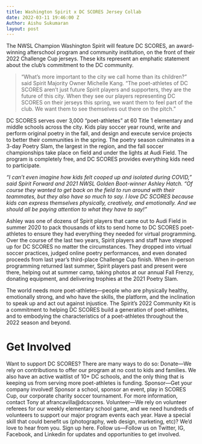 ```yaml
---
title: Washington Spirit x DC SCORES Jersey Collab
date: 2022-03-11 19:46:00 Z
Author: Aishu Sukumaran
layout: post
---
```


The NWSL Champion Washington Spirit will feature DC SCORES, an award-winning afterschool program and community institution, on the front of their 2022 Challenge Cup jerseys. These kits represent an emphatic statement about the club’s commitment to the DC community. 

> “What’s more important to the city we call home than its children?” said Spirit Majority Owner Michelle Kang. “The poet-athletes of DC SCORES aren’t just future Spirit players and supporters, they are the future of this city. When they see our players representing DC SCORES on their jerseys this spring, we want them to feel part of the club. We want them to see themselves out there on the pitch.”

DC SCORES serves over 3,000 “poet-athletes” at 60 Title 1 elementary and middle schools across the city. Kids play soccer year round, write and perform original poetry in the fall, and design and execute service projects to better their communities in the spring. The poetry season culminates in a 3-day Poetry Slam, the largest in the region, and the fall soccer championships take place on field and under the lights at Audi Field. The program is completely free, and DC SCORES provides everything kids need to participate. 

*“I can’t even imagine how kids felt cooped up and isolated during COVID,” said Spirit Forward and 2021 NWSL Golden Boot-winner Ashley Hatch. “Of course they wanted to get back on the field to run around with their teammates, but they also have so much to say. I love DC SCORES because kids can express themselves physically, creatively, and emotionally. And we should all be paying attention to what they have to say!”*

Ashley was one of dozens of Spirit players that came out to Audi Field in summer 2020 to pack thousands of kits to send home to DC SCORES poet-athletes to ensure they had everything they needed for virtual programming. Over the course of the last two years, Spirit players and staff have stepped up for DC SCORES no matter the circumstances. They dropped into virtual soccer practices, judged online poetry performances, and even donated proceeds from last year’s third-place Challenge Cup finish. When in-person programming returned last summer, Spirit players past and present were there, helping out at summer camp, taking photos at our annual Fall Frenzy, donating equipment, and delivering trophies at the 2021 Poetry Slam. 

The world needs more poet-athletes—people who are physically healthy, emotionally strong, and who have the skills, the platform, and the inclination to speak up and act out against injustice. The Spirit’s 2022 Community Kit is a commitment to helping DC SCORES build a generation of poet-athletes, and to embodying the characteristics of a poet-athletes throughout the 2022 season and beyond. 


# Get Involved
Want to support DC SCORES? There are many ways to do so:
Donate—We rely on contributions to offer our program at no cost to kids and families. We also have an active waitlist of 10+ DC schools, and the only thing that is keeping us from serving more poet-athletes is funding.
Sponsor—Get your company involved! Sponsor a school, sponsor an event, play in SCORES Cup, our corporate charity soccer tournament. For more information, contact Tony at afrancavilla@dcscores. 
Volunteer—We rely on volunteer referees for our weekly elementary school game, and we need hundreds of volunteers to support our major program events each year. Have a special skill that could benefit us (photography, web design, marketing, etc)? We’d love to hear from you. Sign up here. 
Follow us—Follow us on Twitter, IG, Facebook, and Linkedin for updates and opportunities to get involved.